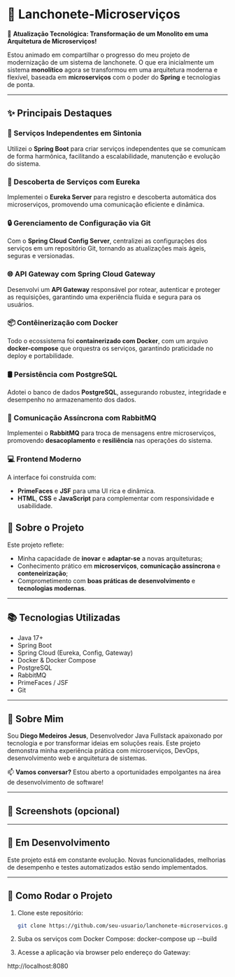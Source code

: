 # 🍔 Lanchonete-Microserviços

🚀 **Atualização Tecnológica: Transformação de um Monolito em uma Arquitetura de Microserviços!**

Estou animado em compartilhar o progresso do meu projeto de modernização de um sistema de lanchonete. O que era inicialmente um sistema **monolítico** agora se transformou em uma arquitetura moderna e flexível, baseada em **microserviços** com o poder do **Spring** e tecnologias de ponta.

---

## ✨ Principais Destaques

### 🔗 Serviços Independentes em Sintonia
Utilizei o **Spring Boot** para criar serviços independentes que se comunicam de forma harmônica, facilitando a escalabilidade, manutenção e evolução do sistema.

### 🚀 Descoberta de Serviços com Eureka
Implementei o **Eureka Server** para registro e descoberta automática dos microserviços, promovendo uma comunicação eficiente e dinâmica.

### 🔒 Gerenciamento de Configuração via Git
Com o **Spring Cloud Config Server**, centralizei as configurações dos serviços em um repositório Git, tornando as atualizações mais ágeis, seguras e versionadas.

### 🌐 API Gateway com Spring Cloud Gateway
Desenvolvi um **API Gateway** responsável por rotear, autenticar e proteger as requisições, garantindo uma experiência fluida e segura para os usuários.

### 📦 Contêinerização com Docker
Todo o ecossistema foi **containerizado com Docker**, com um arquivo **docker-compose** que orquestra os serviços, garantindo praticidade no deploy e portabilidade.

### 🛢️ Persistência com PostgreSQL
Adotei o banco de dados **PostgreSQL**, assegurando robustez, integridade e desempenho no armazenamento dos dados.

### 🐰 Comunicação Assíncrona com RabbitMQ
Implementei o **RabbitMQ** para troca de mensagens entre microserviços, promovendo **desacoplamento** e **resiliência** nas operações do sistema.

### 💻 Frontend Moderno
A interface foi construída com:
- **PrimeFaces** e **JSF** para uma UI rica e dinâmica.
- **HTML**, **CSS** e **JavaScript** para complementar com responsividade e usabilidade.

## 🧠 Sobre o Projeto

Este projeto reflete:

- Minha capacidade de **inovar** e **adaptar-se** a novas arquiteturas;
- Conhecimento prático em **microserviços**, **comunicação assíncrona** e **conteneirização**;
- Comprometimento com **boas práticas de desenvolvimento** e **tecnologias modernas**.
---

## 📚 Tecnologias Utilizadas

- Java 17+
- Spring Boot
- Spring Cloud (Eureka, Config, Gateway)
- Docker & Docker Compose
- PostgreSQL
- RabbitMQ
- PrimeFaces / JSF
- Git

---

## 💼 Sobre Mim

Sou **Diego Medeiros Jesus**, Desenvolvedor Java Fullstack apaixonado por tecnologia e por transformar ideias em soluções reais. Este projeto demonstra minha experiência prática com microserviços, DevOps, desenvolvimento web e arquitetura de sistemas.

📫 **Vamos conversar?** Estou aberto a oportunidades empolgantes na área de desenvolvimento de software!

---

## 📸 Screenshots (opcional)


---

## 🚧 Em Desenvolvimento

Este projeto está em constante evolução. Novas funcionalidades, melhorias de desempenho e testes automatizados estão sendo implementados.

---

## 📎 Como Rodar o Projeto

1. Clone este repositório:
   ```bash
   git clone https://github.com/seu-usuario/lanchonete-microservicos.git

2. Suba os serviços com Docker Compose:
   docker-compose up --build

3. Acesse a aplicação via browser pelo endereço do Gateway: 

http://localhost:8080


